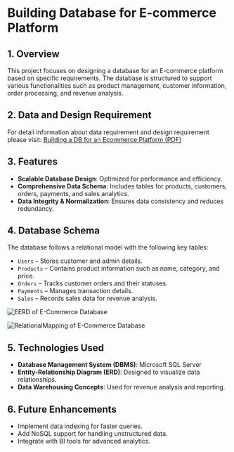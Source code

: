 # Building Database for E-commerce Platform

## 1. Overview

This project focuses on designing a database for an E-commerce platform based on specific requirements. The database is structured to support various functionalities such as product management, customer information, order processing, and revenue analysis.

## 2. Data and Design Requirement

For detail information about data requirement and design requirement please visit:
[Building a DB for an Ecommerce Platform (PDF)](Building_a_DB_for_an_Ecommerce-Platform(1).pdf)



## 3. Features

- **Scalable Database Design**: Optimized for performance and efficiency.
- **Comprehensive Data Schema**: Includes tables for products, customers, orders, payments, and sales analytics.
- **Data Integrity & Normalization**: Ensures data consistency and reduces redundancy.

## 4. Database Schema

The database follows a relational model with the following key tables:

- `Users` – Stores customer and admin details.
- `Products` – Contains product information such as name, category, and price.
- `Orders` – Tracks customer orders and their statuses.
- `Payments` – Manages transaction details.
- `Sales` – Records sales data for revenue analysis.

![EERD of E-Commerce Database](/Architecture%20of%20DB/RelationalMapping_E-Commercial_DB.png)

![RelationalMapping of E-Commerce Database](/Architecture%20of%20DB/RelationalMapping_E-Commercial_DB.png)

## 5. Technologies Used

- **Database Management System (DBMS)**: Microsoft SQL Server
- **Entity-Relationship Diagram (ERD)**: Designed to visualize data relationships.
- **Data Warehousing Concepts**: Used for revenue analysis and reporting.

## 6. Future Enhancements

- Implement data indexing for faster queries.
- Add NoSQL support for handling unstructured data.
- Integrate with BI tools for advanced analytics.

